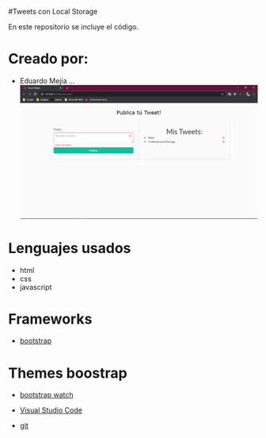 #Tweets con Local Storage

En este repositorio se incluye el código.
# Creado por:
* Eduardo Mejia ...
![Portada del proyecto](img/portada-proyecto.png)
# Lenguajes usados

* html
* css
* javascript 

# Frameworks

* [bootstrap](https://getbootstrap.com/)

# Themes boostrap
* [bootstrap watch](https://bootswatch.com/)

* [Visual Studio Code](https://code.visualstudio.com/)
* [git](https://git-scm.com/)
